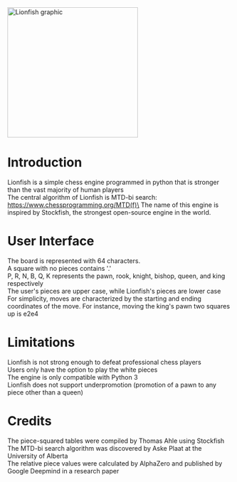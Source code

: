 <img width="293" alt="Lionfish graphic" src="https://github.com/user-attachments/assets/736a587d-8ec6-47f6-92c8-6b89bd5e72a6">


# Introduction
Lionfish is a simple chess engine programmed in python that is stronger than the vast majority of human players\
The central algorithm of Lionfish is MTD-bi search: https://www.chessprogramming.org/MTD(f)\
The name of this engine is inspired by Stockfish, the strongest open-source engine in the world.

# User Interface
The board is represented with 64 characters.\
A square with no pieces contains '.'\
P, R, N, B, Q, K represents the pawn, rook, knight, bishop, queen, and king respectively\
The user's pieces are upper case, while Lionfish's pieces are lower case\
For simplicity, moves are characterized by the starting and ending coordinates of the move. For instance, moving the king's pawn two squares up is e2e4

# Limitations
Lionfish is not strong enough to defeat professional chess players\
Users only have the option to play the white pieces\
The engine is only compatible with Python 3\
Lionfish does not support underpromotion (promotion of a pawn to any piece other than a queen)

# Credits
The piece-squared tables were compiled by Thomas Ahle using Stockfish\
The MTD-bi search algorithm was discovered by Aske Plaat at the University of Alberta\
The relative piece values were calculated by AlphaZero and published by Google Deepmind in a research paper
